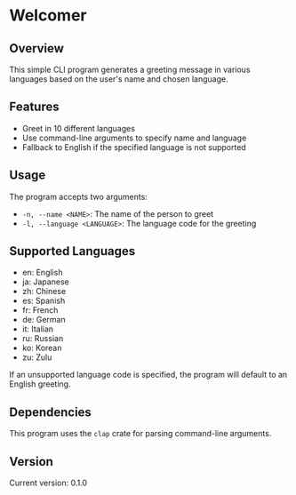 # Welcomer

## Overview

This simple CLI program generates a greeting message in various languages based on the user's name and chosen language.

## Features

- Greet in 10 different languages
- Use command-line arguments to specify name and language
- Fallback to English if the specified language is not supported

## Usage

The program accepts two arguments:

- `-n, --name <NAME>`: The name of the person to greet
- `-l, --language <LANGUAGE>`: The language code for the greeting

## Supported Languages

- en: English
- ja: Japanese
- zh: Chinese
- es: Spanish
- fr: French
- de: German
- it: Italian
- ru: Russian
- ko: Korean
- zu: Zulu

If an unsupported language code is specified, the program will default to an English greeting.

## Dependencies

This program uses the `clap` crate for parsing command-line arguments.

## Version

Current version: 0.1.0